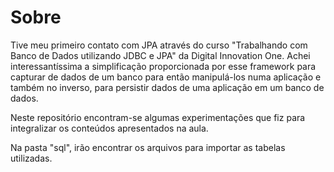 # Sobre

Tive meu primeiro contato com JPA através do curso "Trabalhando com Banco de Dados utilizando JDBC e JPA" da Digital Innovation One. Achei interessantíssima a simplificação proporcionada por esse framework para capturar de dados de um banco para então manipulá-los numa aplicação e também no inverso, para persistir dados de uma aplicação em um banco de dados.

Neste repositório encontram-se algumas experimentações que fiz para integralizar os conteúdos apresentados na aula.

Na pasta "sql", irão encontrar os arquivos para importar as tabelas utilizadas.